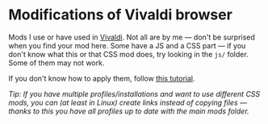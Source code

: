 # Modifications of Vivaldi browser

Mods I use or have used in [Vivaldi](https://vivaldi.com/). Not all are by me — don't be surprised when you find your mod here. Some have a JS and a CSS part — if you don't know what this or that CSS mod does, try looking in the `js/` folder. Some of them may not work.

If you don't know how to apply them, follow [this tutorial](https://forum.vivaldi.net/topic/10549/modding-vivaldi).

*Tip: If you have multiple profiles/installations and want to use different CSS mods, you can (at least in Linux) create links instead of copying files — thanks to this you have all profiles up to date with the main mods folder.*

